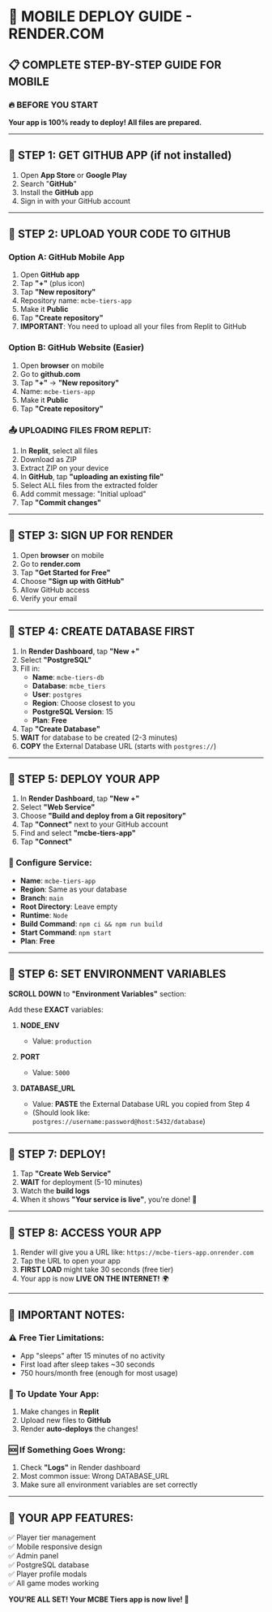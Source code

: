 # 📱 MOBILE DEPLOY GUIDE - RENDER.COM

## 📋 COMPLETE STEP-BY-STEP GUIDE FOR MOBILE

### 🔥 BEFORE YOU START
**Your app is 100% ready to deploy! All files are prepared.**

---

## 📱 STEP 1: GET GITHUB APP (if not installed)
1. Open **App Store** or **Google Play**
2. Search "**GitHub**"
3. Install the **GitHub** app
4. Sign in with your GitHub account

---

## 📱 STEP 2: UPLOAD YOUR CODE TO GITHUB

### Option A: GitHub Mobile App
1. Open **GitHub app**
2. Tap **"+"** (plus icon)
3. Tap **"New repository"**
4. Repository name: `mcbe-tiers-app`
5. Make it **Public**
6. Tap **"Create repository"**
7. **IMPORTANT**: You need to upload all your files from Replit to GitHub

### Option B: GitHub Website (Easier)
1. Open **browser** on mobile
2. Go to **github.com**
3. Tap **"+"** → **"New repository"**
4. Name: `mcbe-tiers-app`
5. Make it **Public**
6. Tap **"Create repository"**

### 📤 UPLOADING FILES FROM REPLIT:
1. In **Replit**, select all files
2. Download as ZIP
3. Extract ZIP on your device
4. In **GitHub**, tap **"uploading an existing file"**
5. Select ALL files from the extracted folder
6. Add commit message: "Initial upload"
7. Tap **"Commit changes"**

---

## 📱 STEP 3: SIGN UP FOR RENDER

1. Open **browser** on mobile
2. Go to **render.com**
3. Tap **"Get Started for Free"**
4. Choose **"Sign up with GitHub"**
5. Allow GitHub access
6. Verify your email

---

## 📱 STEP 4: CREATE DATABASE FIRST

1. In **Render Dashboard**, tap **"New +"**
2. Select **"PostgreSQL"**
3. Fill in:
   - **Name**: `mcbe-tiers-db`
   - **Database**: `mcbe_tiers`
   - **User**: `postgres`
   - **Region**: Choose closest to you
   - **PostgreSQL Version**: 15
   - **Plan**: **Free**
4. Tap **"Create Database"**
5. **WAIT** for database to be created (2-3 minutes)
6. **COPY** the External Database URL (starts with `postgres://`)

---

## 📱 STEP 5: DEPLOY YOUR APP

1. In **Render Dashboard**, tap **"New +"**
2. Select **"Web Service"**
3. Choose **"Build and deploy from a Git repository"**
4. Tap **"Connect"** next to your GitHub account
5. Find and select **"mcbe-tiers-app"**
6. Tap **"Connect"**

### 🔧 Configure Service:
- **Name**: `mcbe-tiers-app`
- **Region**: Same as your database
- **Branch**: `main`
- **Root Directory**: Leave empty
- **Runtime**: `Node`
- **Build Command**: `npm ci && npm run build`
- **Start Command**: `npm start`
- **Plan**: **Free**

---

## 📱 STEP 6: SET ENVIRONMENT VARIABLES

**SCROLL DOWN** to **"Environment Variables"** section:

Add these **EXACT** variables:

1. **NODE_ENV**
   - Value: `production`

2. **PORT** 
   - Value: `5000`

3. **DATABASE_URL**
   - Value: **PASTE** the External Database URL you copied from Step 4
   - (Should look like: `postgres://username:password@host:5432/database`)

---

## 📱 STEP 7: DEPLOY!

1. Tap **"Create Web Service"**
2. **WAIT** for deployment (5-10 minutes)
3. Watch the **build logs**
4. When it shows **"Your service is live"**, you're done! 🎉

---

## 📱 STEP 8: ACCESS YOUR APP

1. Render will give you a URL like: `https://mcbe-tiers-app.onrender.com`
2. Tap the URL to open your app
3. **FIRST LOAD** might take 30 seconds (free tier)
4. Your app is now **LIVE ON THE INTERNET!** 🌍

---

## 🔧 IMPORTANT NOTES:

### ⚠️ Free Tier Limitations:
- App "sleeps" after 15 minutes of no activity
- First load after sleep takes ~30 seconds
- 750 hours/month free (enough for most usage)

### 🔄 To Update Your App:
1. Make changes in **Replit**
2. Upload new files to **GitHub**
3. Render **auto-deploys** the changes!

### 🆘 If Something Goes Wrong:
1. Check **"Logs"** in Render dashboard
2. Most common issue: Wrong DATABASE_URL
3. Make sure all environment variables are set correctly

---

## 🎯 YOUR APP FEATURES:
✅ Player tier management  
✅ Mobile responsive design  
✅ Admin panel  
✅ PostgreSQL database  
✅ Player profile modals  
✅ All game modes working  

**YOU'RE ALL SET! Your MCBE Tiers app is now live! 🚀**